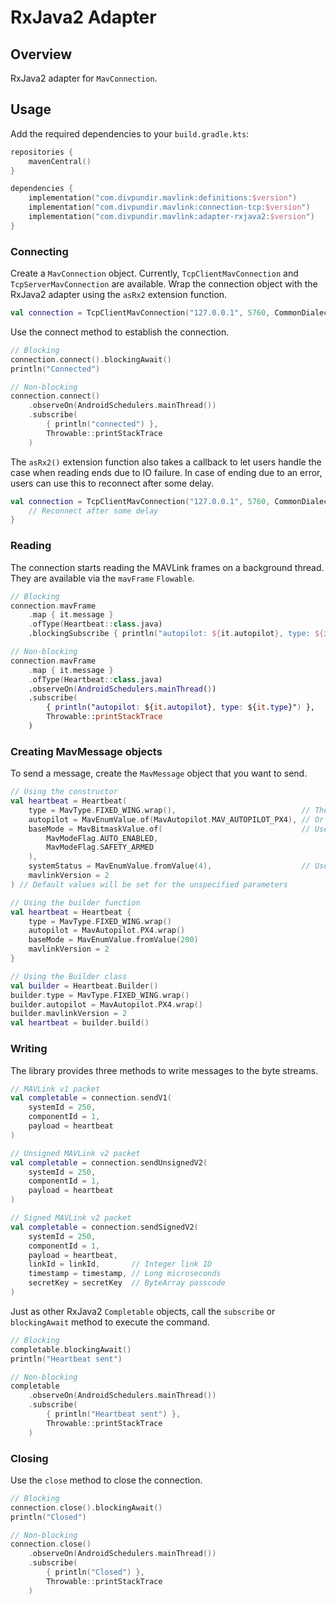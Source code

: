 # RxJava2 Adapter

## Overview

RxJava2 adapter for `MavConnection`.

## Usage

Add the required dependencies to your `build.gradle.kts`:

```kotlin
repositories {
    mavenCentral()
}

dependencies {
    implementation("com.divpundir.mavlink:definitions:$version")
    implementation("com.divpundir.mavlink:connection-tcp:$version")
    implementation("com.divpundir.mavlink:adapter-rxjava2:$version")
}
```

### Connecting
Create a `MavConnection` object. Currently, `TcpClientMavConnection` and `TcpServerMavConnection` are available. Wrap
the connection object with the RxJava2 adapter using the `asRx2` extension function.

```kotlin
val connection = TcpClientMavConnection("127.0.0.1", 5760, CommonDialect).asRx2()
```

Use the connect method to establish the connection.

```kotlin
// Blocking
connection.connect().blockingAwait()
println("Connected")

// Non-blocking
connection.connect()
    .observeOn(AndroidSchedulers.mainThread())
    .subscribe(
        { println("connected") },
        Throwable::printStackTrace
    )
```

The `asRx2()` extension function also takes a callback to let users handle the case when reading ends due to IO failure.
In case of ending due to an error, users can use this to reconnect after some delay.

```kotlin
val connection = TcpClientMavConnection("127.0.0.1", 5760, CommonDialect).asRx2 {
    // Reconnect after some delay
}
```

### Reading
The connection starts reading the MAVLink frames on a background thread. They are available via the  `mavFrame`
`Flowable`.

```kotlin
// Blocking
connection.mavFrame
    .map { it.message }
    .ofType(Heartbeat::class.java)
    .blockingSubscribe { println("autopilot: ${it.autopilot}, type: ${it.type}") }

// Non-blocking
connection.mavFrame
    .map { it.message }
    .ofType(Heartbeat::class.java)
    .observeOn(AndroidSchedulers.mainThread())
    .subscribe(
        { println("autopilot: ${it.autopilot}, type: ${it.type}") },
        Throwable::printStackTrace
    )
```

### Creating MavMessage objects
To send a message, create the `MavMessage` object that you want to send.

```kotlin
// Using the constructor
val heartbeat = Heartbeat(
    type = MavType.FIXED_WING.wrap(),                            // The wrap() extension function wraps a MavEnum in a MavEnumValue
    autopilot = MavEnumValue.of(MavAutopilot.MAV_AUTOPILOT_PX4), // Or use the MavEnumValue.of() function
    baseMode = MavBitmaskValue.of(                               // Use the MavBitmaskValue.of() to create a bitmask
        MavModeFlag.AUTO_ENABLED,
        MavModeFlag.SAFETY_ARMED
    ),
    systemStatus = MavEnumValue.fromValue(4),                    // Use the MavEnumValue.fromValue() to specify your own value that is not in the enum
    mavlinkVersion = 2
) // Default values will be set for the unspecified parameters

// Using the builder function
val heartbeat = Heartbeat {
    type = MavType.FIXED_WING.wrap()
    autopilot = MavAutopilot.PX4.wrap()
    baseMode = MavEnumValue.fromValue(200)
    mavlinkVersion = 2
}

// Using the Builder class
val builder = Heartbeat.Builder()
builder.type = MavType.FIXED_WING.wrap()
builder.autopilot = MavAutopilot.PX4.wrap()
builder.mavlinkVersion = 2
val heartbeat = builder.build()
```

### Writing
The library provides three methods to write messages to the byte streams.

```kotlin
// MAVLink v1 packet
val completable = connection.sendV1(
    systemId = 250,
    componentId = 1,
    payload = heartbeat
)

// Unsigned MAVLink v2 packet
val completable = connection.sendUnsignedV2(
    systemId = 250,
    componentId = 1,
    payload = heartbeat
)

// Signed MAVLink v2 packet
val completable = connection.sendSignedV2(
    systemId = 250,
    componentId = 1,
    payload = heartbeat,
    linkId = linkId,       // Integer link ID
    timestamp = timestamp, // Long microseconds
    secretKey = secretKey  // ByteArray passcode
)
```

Just as other RxJava2 `Completable` objects, call the `subscribe` or `blockingAwait` method to execute the command.

```kotlin
// Blocking
completable.blockingAwait()
println("Heartbeat sent")

// Non-blocking
completable
    .observeOn(AndroidSchedulers.mainThread())
    .subscribe(
        { println("Heartbeat sent") },
        Throwable::printStackTrace
    )
```

### Closing
Use the `close` method to close the connection.

```kotlin
// Blocking
connection.close().blockingAwait()
println("Closed")

// Non-blocking
connection.close()
    .observeOn(AndroidSchedulers.mainThread())
    .subscribe(
        { println("Closed") },
        Throwable::printStackTrace
    )
```
